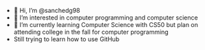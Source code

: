 - 👋 Hi, I’m @sanchedg98
- 👀 I’m interested in computer programming and computer science
- 🌱 I’m currently learning Computer Science with CS50 but plan on attending college in the fall for computer programming
- Still trying to learn how to use GitHub
<!---
sanchedg98/sanchedg98 is a ✨ special ✨ repository because its `README.md` (this file) appears on your GitHub profile.
You can click the Preview link to take a look at your changes.
--->

